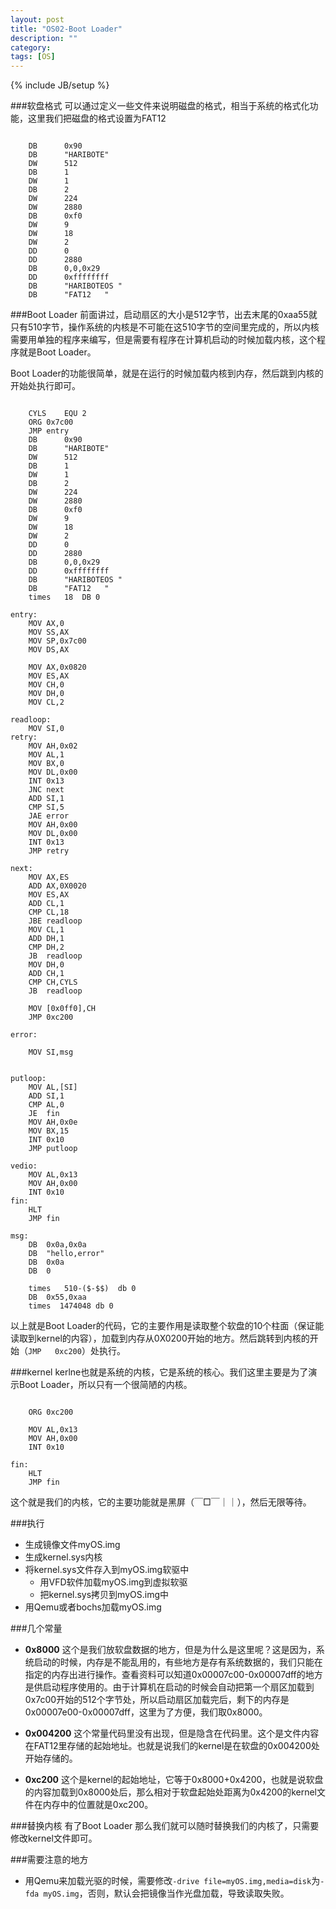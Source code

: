 ```yaml
---
layout: post
title: "OS02-Boot Loader"
description: ""
category: 
tags: [OS]
---
```

{% include JB/setup %}

###软盘格式
可以通过定义一些文件来说明磁盘的格式，相当于系统的格式化功能，这里我们把磁盘的格式设置为FAT12
<pre><code>
	DB		0x90
	DB		"HARIBOTE"	
	DW		512				
	DB		1			
	DW		1				
	DB		2			
	DW		224				
	DW		2880			
	DB		0xf0			
	DW		9				
	DW		18			
	DW		2				
	DD		0				
	DD		2880			
	DB		0,0,0x29		
	DD		0xffffffff	
	DB		"HARIBOTEOS "
	DB		"FAT12   "
</code></pre>

###Boot Loader
前面讲过，启动扇区的大小是512字节，出去末尾的0xaa55就只有510字节，操作系统的内核是不可能在这510字节的空间里完成的，所以内核需要用单独的程序来编写，但是需要有程序在计算机启动的时候加载内核，这个程序就是Boot Loader。

Boot Loader的功能很简单，就是在运行的时候加载内核到内存，然后跳到内核的开始处执行即可。
<pre><code>
	CYLS	EQU	2	
	ORG	0x7c00
	JMP	entry
	DB		0x90
	DB		&quot;HARIBOTE&quot;
	DW		512				
	DB		1			
	DW		1				
	DB		2			
	DW		224				
	DW		2880			
	DB		0xf0			
	DW		9				
	DW		18			
	DW		2				
	DD		0				
	DD		2880			
	DB		0,0,0x29		
	DD		0xffffffff	
	DB		&quot;HARIBOTEOS &quot;
	DB		&quot;FAT12   &quot;
	times	18	DB 0

entry:
	MOV	AX,0
	MOV	SS,AX
	MOV	SP,0x7c00
	MOV	DS,AX

	MOV	AX,0x0820
	MOV	ES,AX
	MOV	CH,0
	MOV	DH,0
	MOV	CL,2

readloop:
	MOV	SI,0
retry:
	MOV	AH,0x02
	MOV	AL,1
	MOV	BX,0
	MOV	DL,0x00
	INT	0x13
	JNC	next
	ADD	SI,1
	CMP	SI,5
	JAE	error
	MOV	AH,0x00
	MOV	DL,0x00
	INT	0x13
	JMP	retry

next:
	MOV	AX,ES
	ADD	AX,0X0020
	MOV	ES,AX
	ADD	CL,1
	CMP	CL,18
	JBE	readloop
	MOV	CL,1
	ADD	DH,1
	CMP	DH,2
	JB	readloop
	MOV	DH,0
	ADD	CH,1
	CMP	CH,CYLS
	JB	readloop

	MOV	[0x0ff0],CH
	JMP	0xc200

error:

	MOV	SI,msg


putloop:
	MOV	AL,[SI]
	ADD	SI,1
	CMP	AL,0
	JE	fin
	MOV	AH,0x0e
	MOV	BX,15
	INT	0x10
	JMP	putloop

vedio:
	MOV	AL,0x13
	MOV	AH,0x00
	INT	0x10
fin:
	HLT
	JMP	fin

msg:
	DB	0x0a,0x0a
	DB	&quot;hello,error&quot;
	DB	0x0a
	DB	0

	times	510-($-$$)	db 0
	DB	0x55,0xaa
	times  1474048 db 0
</code></pre>
以上就是Boot Loader的代码，它的主要作用是读取整个软盘的10个柱面（保证能读取到kernel的内容），加载到内存从0X0200开始的地方。然后跳转到内核的开始（`JMP	0xc200`）处执行。

###kernel
kerlne也就是系统的内核，它是系统的核心。我们这里主要是为了演示Boot Loader，所以只有一个很简陋的内核。
<pre><code>
	ORG 0xc200

	MOV AL,0x13
	MOV AH,0x00
	INT 0x10

fin:
	HLT
	JMP fin
</code></pre>


这个就是我们的内核，它的主要功能就是黑屏（￣□￣｜｜），然后无限等待。

###执行

* 生成镜像文件myOS.img
* 生成kernel.sys内核
* 将kernel.sys文件存入到myOS.img软驱中
	* 用VFD软件加载myOS.img到虚拟软驱
	* 把kernel.sys拷贝到myOS.img中
* 用Qemu或者bochs加载myOS.img

###几个常量
* **0x8000** 这个是我们放软盘数据的地方，但是为什么是这里呢？这是因为，系统启动的时候，内存是不能乱用的，有些地方是存有系统数据的，我们只能在指定的内存出进行操作。查看资料可以知道0x00007c00-0x00007dff的地方是供启动程序使用的。由于计算机在启动的时候会自动把第一个扇区加载到0x7c00开始的512个字节处，所以启动扇区加载完后，剩下的内存是0x00007e00-0x00007dff，这里为了方便，我们取0x8000。

* **0x004200** 这个常量代码里没有出现，但是隐含在代码里。这个是文件内容在FAT12里存储的起始地址。也就是说我们的kernel是在软盘的0x004200处开始存储的。

* **0xc200** 这个是kernel的起始地址，它等于0x8000+0x4200，也就是说软盘的内容加载到0x8000处后，那么相对于软盘起始处距离为0x4200的kernel文件在内存中的位置就是0xc200。

###替换内核
有了Boot Loader 那么我们就可以随时替换我们的内核了，只需要修改kernel文件即可。

###需要注意的地方
* 用Qemu来加载光驱的时候，需要修改`-drive file=myOS.img,media=disk`为`-fda myOS.img`，否则，默认会把镜像当作光盘加载，导致读取失败。
